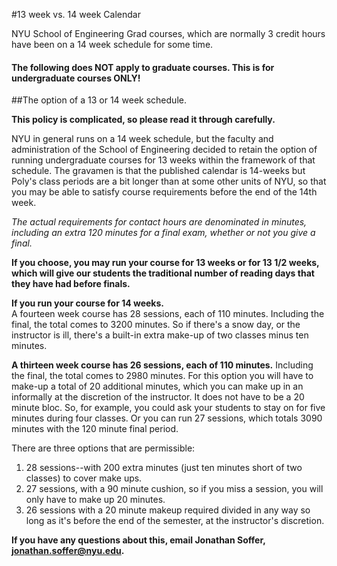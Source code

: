 #13 week vs. 14 week Calendar

NYU School of Engineering Grad courses, which are normally 3 credit hours have been on a 14 week schedule for some time. 

#### The following does NOT apply to graduate courses. This is for undergraduate courses ONLY!   

##The option of a 13 or 14 week schedule. 

**This policy is complicated, so please read it through carefully.**  

NYU in general runs on a 14 week schedule, but the faculty and administration of the School of Engineering decided to retain the option of running undergraduate courses for 13 weeks within the framework of that schedule. The gravamen is that the published calendar is 14-weeks but Poly's class periods are a bit longer than at some other units of NYU, so that you may be able to satisfy course requirements  before the end of the 14th week.

*The actual requirements for contact hours are denominated in minutes, including an extra 120 minutes for a final exam, whether or not you give a final.*

**If you choose, you may run your course for 13 weeks or for 13 1/2 weeks, which will give our students the traditional number of reading days that they have had before finals.**

**If you run your course for 14 weeks.**   
A fourteen week course has 28  sessions, each of 110 minutes. Including the final, the total comes to  3200 minutes. So if there's a snow day, or the instructor is ill, there's a built-in extra make-up of two classes minus ten minutes.  

**A thirteen week course has 26 sessions, each of 110 minutes.** Including the final, the total comes to 2980 minutes. For this option you will have to make-up a total of 20 additional minutes, which you can make up in an informally at the discretion of the instructor.  It does not have to be a 20 minute bloc. So, for example, you could ask your students to stay on for five minutes during four classes. Or you can run 27 sessions, which totals  3090 minutes with the 120 minute final period.   

There are three options that are permissible:

1. 28 sessions--with 200 extra minutes (just ten minutes short of two classes) to cover make ups.
2. 27 sessions, with a 90 minute cushion, so if you miss a session, you will only have to  make up 20 minutes.
3. 26 sessions with a 20 minute makeup required divided in any way so long as it's before the end of the semester, at the instructor's discretion.

**If you have any questions about this, email Jonathan Soffer, jonathan.soffer@nyu.edu.**


